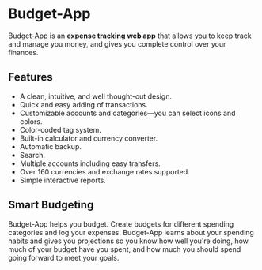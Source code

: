 # Budget-App

Budget-App is an **expense tracking web app** that allows you to keep track and manage you money, and gives you complete control over your finances.

## Features

* A clean, intuitive, and well thought-out design.
* Quick and easy adding of transactions.
* Customizable accounts and categories—you can select icons and colors.
* Color-coded tag system.
* Built-in calculator and currency converter.
* Automatic backup.
* Search.
* Multiple accounts including easy transfers.
* Over 160 currencies and exchange rates supported.
* Simple interactive reports.

## Smart Budgeting

Budget-App helps you budget. Create budgets for different spending categories and log your expenses. Budget-App learns about your spending habits and gives you projections so you know how well you're doing, how much of your budget have you spent, and how much you should spend going forward to meet your goals.
